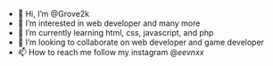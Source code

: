 - 👋 Hi, I’m @Grove2k
- 👀 I’m interested in web developer and many more
- 🌱 I’m currently learning html, css, javascript, and php
- 💞️ I’m looking to collaborate on web developer and game developer
- 📫 How to reach me follow my instagram @_eevnxx_

<!---
Grove2k/Grove2k is a ✨ special ✨ repository because its `README.md` (this file) appears on your GitHub profile.
You can click the Preview link to take a look at your changes.
--->
